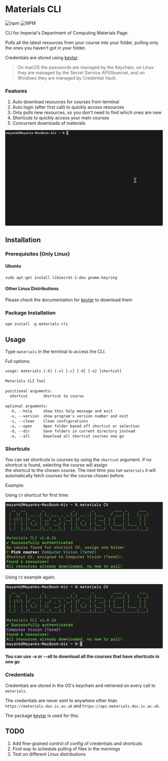 
# Materials CLI
![npm](https://img.shields.io/npm/v/materials-cli) ![NPM](https://img.shields.io/npm/l/materials-cli)

CLI for Imperial's Department of Computing Materials Page.

Pulls all the latest resources from your course into your folder, pulling only the ones you haven't got in your folder.

Credentials are stored using [keytar](https://www.npmjs.com/package/keytar):

> On macOS the passwords are managed by the Keychain, on Linux they are managed by the Secret Service API/libsecret, and on Windows they are managed by Credential Vault.


### Features
1. Auto download resources for courses from terminal
2. Auto login (after first call) to quickly access resources
3. Only pulls new resources, so you don't need to find which ones are new
4. Shortcuts to quickly access your main courses
5. Concurrent downloads of materials

![CLI demo](media/demo.gif)

## Installation

### Prerequisites (Only Linux)

#### Ubuntu

`sudo apt-get install libsecret-1-dev gnome-keyring`

#### Other Linux Distributions

Please check the documentation for [keytar](https://www.npmjs.com/package/keytar) to download them

### Package Installation

`npm install -g materials-cli`


## Usage

Type `materials` in the terminal to access the CLI.

Full options:

```  
usage: materials [-h] [-v] [-c] [-d] [-a] [shortcut]

Materials CLI Tool

positional arguments:
  shortcut       Shortcut to course

optional arguments:
  -h, --help     show this help message and exit
  -v, --version  show program's version number and exit
  -c, --clean    Clean configurations
  -o, --open     Open folder based off shortcut or selection
  -d, --dir      Save folders in current directory instead
  -a, --all      Download all shortcut courses one go

 ```  

### Shortcuts

You can set shortcuts to courses by using the `shortcut` argument. If no shortcut is found, selecting the course will assign  
the shortcut to the chosen course. The next time you run `materials` it will automatically fetch courses for the course chosen before.

Example:

Using `CV` shortcut for first time:

![Shortcut Example 1](media/shortcut1.png)

Using `CV` example again:

![Shortcut Example 2](media/shortcut2.png)

**You can use -a or --all to download all the courses that have shortcuts in one go**

### Credentials

Credentials are stored in the OS's keychain and retrieved on every call to `materials`.

The credentials are never sent to anywhere other than `https://materials.doc.ic.ac.uk` and `https://api-materials.doc.ic.ac.uk`.

The package [keytar](https://www.npmjs.com/package/keytar) is used for this.

## TODO

1. Add fine-grained control of config of credentials and shortcuts
2. Find way to schedule pulling of files in the mornings
3. Test on different Linux distributions
